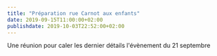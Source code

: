 ```yaml
---
title: "Préparation rue Carnot aux enfants"
date: 2019-09-15T11:00:00+02:00
publishdate: 2019-10-03T22:52:00+02:00
---
```

Une réunion pour caler les dernier détails l'évènement du 21 septembre